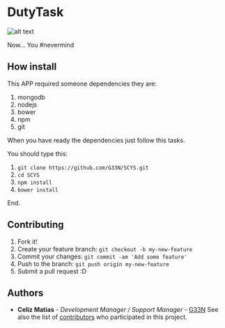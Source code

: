 # DutyTask
![alt text](https://scontent.faep1-1.fna.fbcdn.net/v/t31.0-8/18922926_10213078517981645_8689793225990187523_o.jpg?oh=6211abe921af402e3825e5544090fade&oe=59AEB375)

Now... You #nevermind

## How install
This APP required someone dependencies they are:
1. mongodb
2. nodejs
3. bower
3. npm
4. git

When you have ready the dependencies just follow this tasks.

You should type this:
1. `git clone https://github.com/G33N/SCYS.git`
2. `cd SCYS`
3. `npm install`
4. `bower install`

End.

## Contributing

1. Fork it!
2. Create your feature branch: `git checkout -b my-new-feature`
3. Commit your changes: `git commit -am 'Add some feature'`
4. Push to the branch: `git push origin my-new-feature`
5. Submit a pull request :D


## Authors

* **Celiz Matias** - *Development Manager / Support Manager* - [G33N](https://github.com/G33N)
See also the list of [contributors](https://github.com/G33N/IPOO/contributors) who participated in this project.


